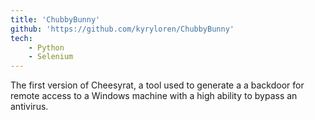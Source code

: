 ```yaml
---
title: 'ChubbyBunny'
github: 'https://github.com/kyryloren/ChubbyBunny'
tech:
    - Python
    - Selenium
---
```


The first version of Cheesyrat, a tool used to generate a a backdoor for remote access to a Windows machine with a high ability to bypass an antivirus.